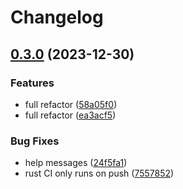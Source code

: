 # Changelog

## [0.3.0](https://github.com/env-store/rusty-cli/compare/0.2.1...v0.3.0) (2023-12-30)


### Features

* full refactor ([58a05f0](https://github.com/env-store/rusty-cli/commit/58a05f040b285378dd9f89edf62e849e57627fb8))
* full refactor ([ea3acf5](https://github.com/env-store/rusty-cli/commit/ea3acf5f59aee9c9394a0e5097419c606a681fdf))


### Bug Fixes

* help messages ([24f5fa1](https://github.com/env-store/rusty-cli/commit/24f5fa14b6c6c34ed25b7faf6e91ad4f0c9bf580))
* rust CI only runs on push ([7557852](https://github.com/env-store/rusty-cli/commit/75578526ed783b860aa7c412b2e45767de416433))
